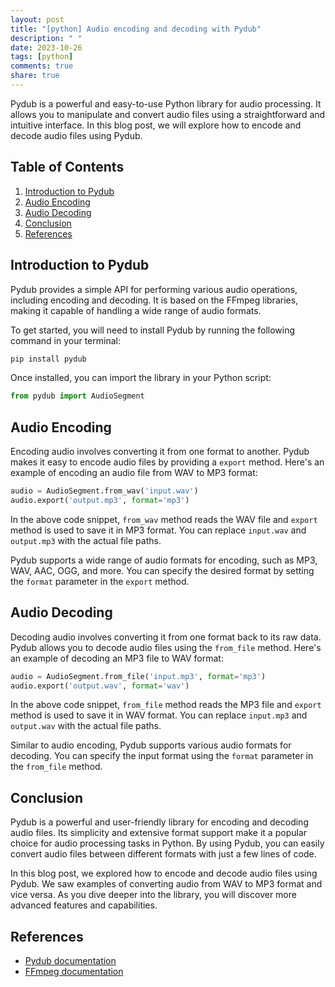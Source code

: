 ```yaml
---
layout: post
title: "[python] Audio encoding and decoding with Pydub"
description: " "
date: 2023-10-26
tags: [python]
comments: true
share: true
---
```


Pydub is a powerful and easy-to-use Python library for audio processing. It allows you to manipulate and convert audio files using a straightforward and intuitive interface. In this blog post, we will explore how to encode and decode audio files using Pydub.

## Table of Contents
1. [Introduction to Pydub](#introduction-to-pydub)
2. [Audio Encoding](#audio-encoding)
3. [Audio Decoding](#audio-decoding)
4. [Conclusion](#conclusion)
5. [References](#references)

## Introduction to Pydub
Pydub provides a simple API for performing various audio operations, including encoding and decoding. It is based on the FFmpeg libraries, making it capable of handling a wide range of audio formats.

To get started, you will need to install Pydub by running the following command in your terminal:

```bash
pip install pydub
```

Once installed, you can import the library in your Python script:

```python
from pydub import AudioSegment
```

## Audio Encoding
Encoding audio involves converting it from one format to another. Pydub makes it easy to encode audio files by providing a `export` method. Here's an example of encoding an audio file from WAV to MP3 format:

```python
audio = AudioSegment.from_wav('input.wav')
audio.export('output.mp3', format='mp3')
```

In the above code snippet, `from_wav` method reads the WAV file and `export` method is used to save it in MP3 format. You can replace `input.wav` and `output.mp3` with the actual file paths.

Pydub supports a wide range of audio formats for encoding, such as MP3, WAV, AAC, OGG, and more. You can specify the desired format by setting the `format` parameter in the `export` method.

## Audio Decoding
Decoding audio involves converting it from one format back to its raw data. Pydub allows you to decode audio files using the `from_file` method. Here's an example of decoding an MP3 file to WAV format:

```python
audio = AudioSegment.from_file('input.mp3', format='mp3')
audio.export('output.wav', format='wav')
```

In the above code snippet, `from_file` method reads the MP3 file and `export` method is used to save it in WAV format. You can replace `input.mp3` and `output.wav` with the actual file paths.

Similar to audio encoding, Pydub supports various audio formats for decoding. You can specify the input format using the `format` parameter in the `from_file` method.

## Conclusion
Pydub is a powerful and user-friendly library for encoding and decoding audio files. Its simplicity and extensive format support make it a popular choice for audio processing tasks in Python. By using Pydub, you can easily convert audio files between different formats with just a few lines of code.

In this blog post, we explored how to encode and decode audio files using Pydub. We saw examples of converting audio from WAV to MP3 format and vice versa. As you dive deeper into the library, you will discover more advanced features and capabilities.

## References
- [Pydub documentation](https://github.com/jiaaro/pydub)
- [FFmpeg documentation](https://ffmpeg.org/documentation.html)